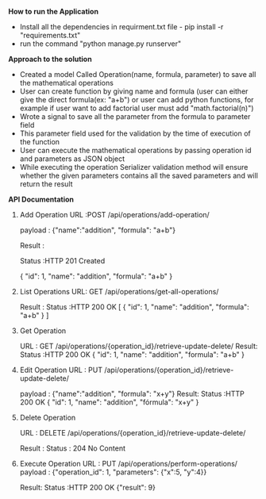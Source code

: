 <b>How to run the Application</b>	

- Install all the dependencies in requirment.txt file - pip install -r "requirements.txt"
- run the command "python manage.py runserver"

<b>Approach to the solution</b>
 
- Created a model Called Operation(name, formula, parameter) to save all the mathematical operations
- User can  create function by giving name and formula 
(user can either give the direct formula(ex: "a+b") or user can add python functions, for example if user want to add factorial user must add "math.factorial(n)")
- Wrote a signal to save all the parameter from the formula to parameter field
- This parameter field used for the validation by the time of execution of the function
- User can execute the mathematical operations by passing operation id and parameters as JSON object
- While executing the operation Serializer validation method will ensure whether the given parameters contains all the saved parameters and will return the result



<b>API Documentation</b>

1) Add Operation
    URL :POST /api/operations/add-operation/

    payload :  {"name":"addition", "formula": "a+b"}

    Result : 

    Status :HTTP 201 Created

    {
        "id": 1,
        "name": "addition",
        "formula": "a+b"
    }

2) List Operations
    URL: GET /api/operations/get-all-operations/

    Result :
    Status :HTTP 200 OK
    [
    {
        "id": 1,
        "name": "addition",
        "formula": "a+b"
    }
    ]

3) Get Operation

    URL : GET /api/operations/{operation_id}/retrieve-update-delete/
    Result:
    Status :HTTP 200 OK
    {
        "id": 1,
        "name": "addition",
        "formula": "a+b"
    }

4) Edit Operation
    URL : PUT /api/operations/{operation_id}/retrieve-update-delete/

    payload :  {"name":"addition", "formula": "x+y"}
    Result:
    Status :HTTP 200 OK
    {
        "id": 1,
        "name": "addition",
        "fórmula": "x+y"
    }

5) Delete Operation

    URL : DELETE /api/operations/{operation_id}/retrieve-update-delete/

    Result :
    Status : 204 No Content
6) Execute Operation
    URL : PUT /api/operations/perform-operations/
    payload : {"operation_id": 1, "parameters": {"x":5, "y":4}}

    Result: 
    Status :HTTP 200 OK
    {"result": 9}


